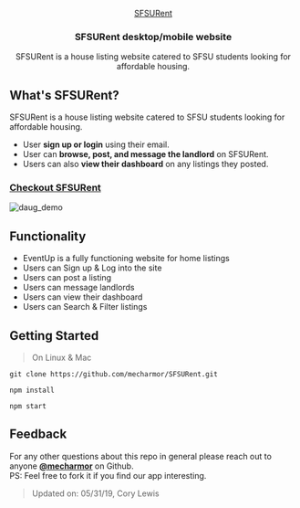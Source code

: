 <p align="center">
<a href="http://ec2-18-144-46-90.us-west-1.compute.amazonaws.com/listing/">
SFSURent
</a>
</p>

<h3 align="center">
SFSURent desktop/mobile website
</h3>

<p align="center">
SFSURent is a house listing website catered to SFSU students looking for affordable housing.
</p>

## What's SFSURent?


SFSURent is a house listing website catered to SFSU students looking for affordable housing.

- User **sign up or login** using their email.
- User can **browse, post, and message the landlord** on SFSURent.
- Users can also **view their dashboard** on any listings they posted.

### [Checkout SFSURent](http://ec2-18-144-46-90.us-west-1.compute.amazonaws.com/listing/)
![daug_demo](https://github.com/mecharmor/SFSURent/blob/master/public/images/SFSURent%20-%20sample.gif)


## Functionality
- EventUp is a fully functioning website for home listings
- Users can Sign up & Log into the site
- Users can post a listing
- Users can message landlords
- Users can view their dashboard
- Users can Search & Filter listings

## Getting Started
> On Linux & Mac
```
git clone https://github.com/mecharmor/SFSURent.git

npm install

npm start
```

## Feedback
For any other questions about this repo in general please reach out to anyone [**@mecharmor**](https://github.com/mecharmor) on Github. <br>
PS: Feel free to fork it if you find our app interesting.



> Updated on: 05/31/19, Cory Lewis
